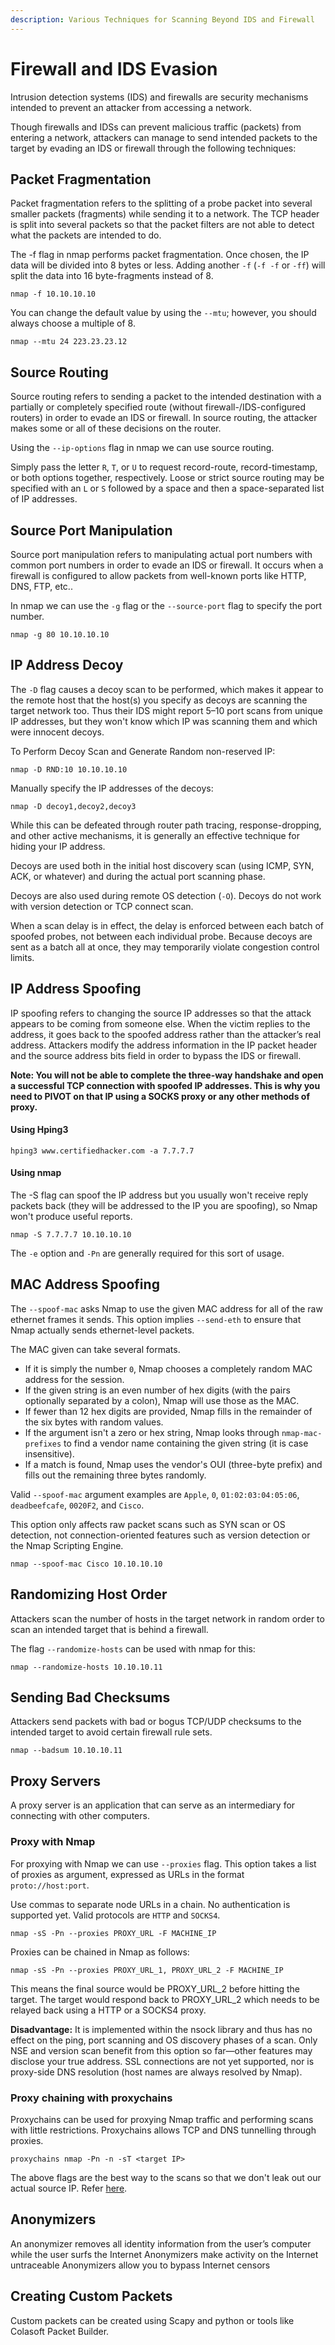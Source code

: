 ```yaml
---
description: Various Techniques for Scanning Beyond IDS and Firewall
---
```


# Firewall and IDS Evasion

Intrusion detection systems (IDS) and firewalls are security mechanisms intended to prevent an attacker from accessing a network.

Though firewalls and IDSs can prevent malicious traffic (packets) from entering a network, attackers can manage to send intended packets to the target by evading an IDS or firewall through the following techniques:

## Packet Fragmentation

Packet fragmentation refers to the splitting of a probe packet into several smaller packets (fragments) while sending it to a network.  The TCP header is split into several packets so that the packet filters are not able to detect what the packets are intended to do.

The -f flag in nmap performs packet fragmentation. Once chosen, the IP data will be divided into 8 bytes or less. Adding another `-f` (`-f -f` or `-ff`) will split the data into 16 byte-fragments instead of 8.&#x20;

```
nmap -f 10.10.10.10
```

You can change the default value by using the `--mtu`; however, you should always choose a multiple of 8.&#x20;

```
nmap --mtu 24 223.23.23.12
```

## Source Routing

Source routing refers to sending a packet to the intended destination with a partially or completely specified route (without firewall-/IDS-configured routers) in order to evade an IDS or firewall.  In source routing, the attacker makes some or all of these decisions on the router.

Using the `--ip-options` flag in nmap we can use source routing.

Simply pass the letter `R`, `T`, or `U` to request record-route, record-timestamp, or both options together, respectively. Loose or strict source routing may be specified with an `L` or `S` followed by a space and then a space-separated list of IP addresses.

## Source Port Manipulation

Source port manipulation refers to manipulating actual port numbers with common port numbers in order to evade an IDS or firewall.  It occurs when a firewall is configured to allow packets from well-known ports like HTTP, DNS, FTP, etc..

In nmap we can use the `-g` flag or the `--source-port` flag to specify the port number.

```
nmap -g 80 10.10.10.10
```

## IP Address Decoy

The `-D` flag causes a decoy scan to be performed, which makes it appear to the remote host that the host(s) you specify as decoys are scanning the target network too. Thus their IDS might report 5–10 port scans from unique IP addresses, but they won't know which IP was scanning them and which were innocent decoys.

To Perform Decoy Scan and Generate Random non-reserved IP:

```
nmap -D RND:10 10.10.10.10
```

Manually specify the IP addresses of the decoys:

```
nmap -D decoy1,decoy2,decoy3
```

While this can be defeated through router path tracing, response-dropping, and other active mechanisms, it is generally an effective technique for hiding your IP address.

Decoys are used both in the initial host discovery scan (using ICMP, SYN, ACK, or whatever) and during the actual port scanning phase.&#x20;

Decoys are also used during remote OS detection (`-O`). Decoys do not work with version detection or TCP connect scan.&#x20;

When a scan delay is in effect, the delay is enforced between each batch of spoofed probes, not between each individual probe. Because decoys are sent as a batch all at once, they may temporarily violate congestion control limits.

## IP Address Spoofing

IP spoofing refers to changing the source IP addresses so that the attack appears to be coming from someone else. When the victim replies to the address, it goes back to the spoofed address rather than the attacker’s real address. Attackers modify the address information in the IP packet header and the source address bits field in order to bypass the IDS or firewall.

**Note: You will not be able to complete the three-way handshake and open a successful TCP connection with spoofed IP addresses. This is why you need to PIVOT on that IP using a SOCKS proxy or any other methods of proxy.**&#x20;

#### Using Hping3

```
hping3 www.certifiedhacker.com -a 7.7.7.7
```

#### Using nmap

The -S flag can spoof the IP address but you usually won't receive reply packets back (they will be addressed to the IP you are spoofing), so Nmap won't produce useful reports.&#x20;

```
nmap -S 7.7.7.7 10.10.10.10
```

The `-e` option and `-Pn` are generally required for this sort of usage.

## MAC Address Spoofing

The `--spoof-mac` asks Nmap to use the given MAC address for all of the raw ethernet frames it sends. This option implies `--send-eth` to ensure that Nmap actually sends ethernet-level packets.&#x20;

The MAC given can take several formats.&#x20;

* If it is simply the number `0`, Nmap chooses a completely random MAC address for the session.&#x20;
* If the given string is an even number of hex digits (with the pairs optionally separated by a colon), Nmap will use those as the MAC.&#x20;
* If fewer than 12 hex digits are provided, Nmap fills in the remainder of the six bytes with random values.&#x20;
* If the argument isn't a zero or hex string, Nmap looks through `nmap-mac-prefixes` to find a vendor name containing the given string (it is case insensitive).&#x20;
* If a match is found, Nmap uses the vendor's OUI (three-byte prefix) and fills out the remaining three bytes randomly.&#x20;

Valid `--spoof-mac` argument examples are `Apple`, `0`, `01:02:03:04:05:06`, `deadbeefcafe`, `0020F2`, and `Cisco`.&#x20;

This option only affects raw packet scans such as SYN scan or OS detection, not connection-oriented features such as version detection or the Nmap Scripting Engine.

```
nmap --spoof-mac Cisco 10.10.10.10
```

## Randomizing Host Order

Attackers scan the number of hosts in the target network in random order to scan an intended target that is behind a firewall.&#x20;

The flag `--randomize-hosts` can be used with nmap for this:

```
nmap --randomize-hosts 10.10.10.11
```

## Sending Bad Checksums

Attackers send packets with bad or bogus TCP/UDP checksums to the intended target to avoid certain firewall rule sets.

```
nmap --badsum 10.10.10.11
```

## Proxy Servers

A proxy server is an application that can serve as an intermediary for connecting with other computers.&#x20;

### Proxy with Nmap

For proxying with Nmap we can use `--proxies` flag. This option takes a list of proxies as argument, expressed as URLs in the format `proto://host:port`.&#x20;

Use commas to separate node URLs in a chain. No authentication is supported yet. Valid protocols are `HTTP` and `SOCKS4`.

```
nmap -sS -Pn --proxies PROXY_URL -F MACHINE_IP
```

Proxies can be chained in Nmap as follows:

```
nmap -sS -Pn --proxies PROXY_URL_1, PROXY_URL_2 -F MACHINE_IP
```

This means the final source would be PROXY\_URL\_2 before hitting the target. The target would respond back to PROXY\_URL\_2 which needs to be relayed back using a HTTP or a SOCKS4 proxy.

**Disadvantage:** It is implemented within the nsock library and thus has no effect on the ping, port scanning and OS discovery phases of a scan. Only NSE and version scan benefit from this option so far—other features may disclose your true address. SSL connections are not yet supported, nor is proxy-side DNS resolution (host names are always resolved by Nmap).

### Proxy chaining with proxychains

Proxychains can be used for proxying Nmap traffic and performing scans with little restrictions. Proxychains allows TCP and DNS tunnelling through proxies.

```
proxychains nmap -Pn -n -sT <target IP>
```

The above flags are the best way to the scans so that we don't leak out our actual source IP. Refer [here](https://marcosvalle.github.io/pentest/2017/10/17/nmap-anon.html).

## Anonymizers

An anonymizer removes all identity information from the user’s computer while the user surfs the Internet Anonymizers make activity on the Internet untraceable Anonymizers allow you to bypass Internet censors

## Creating Custom Packets

Custom packets can be created using Scapy and python or tools like Colasoft Packet Builder.
